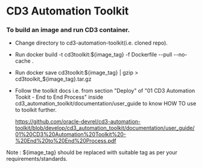 # CD3 Automation Toolkit


### To build an image and run CD3 container.

* Change directory to cd3-automation-toolkit(i.e. cloned repo).
* Run docker build -t cd3toolkit:${image_tag} -f Dockerfile --pull --no-cache .
* Run docker save cd3toolkit:${image_tag} | gzip > cd3toolkit_${image_tag}.tar.gz
* Follow the toolkit docs i.e. from section "Deploy" of "01 CD3 Automation Tookit - End to End Process" inside cd3_automation_toolkit/documentation/user_guide to know HOW TO use to toolkit further.

  https://github.com/oracle-devrel/cd3-automation-toolkit/blob/develop/cd3_automation_toolkit/documentation/user_guide/01%20CD3%20Automation%20Toolkit%20-%20End%20to%20End%20Process.pdf

Note : ${image_tag} should be replaced with suitable tag as per your requirements/standards.
